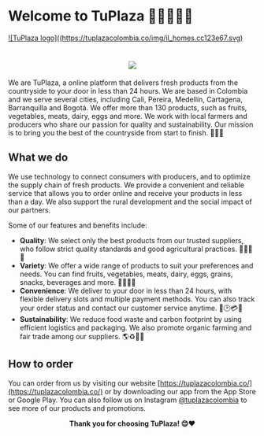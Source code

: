 # Welcome to TuPlaza 🍏🥕🥩🧀🥚

[![TuPlaza logo]((https://tuplazacolombia.co/img/il_homes.cc123e67.svg)](https://tuplazacolombia.co)
<h1 align="center">
  <a href="https://git.io/typing-svg">
    <img src="https://readme-typing-svg.herokuapp.com/?font=fira+code&color=5143F7FF&lines=Hello+There!+%F0%9F%91%8B;Welcome+to+Our+GitHub+Repo!;🍏🥕🥩🧀🥚🍎🍊🍌🍉🥦🥬🥒🌽🍏🥕🥩🧀🥚🍎🍊🍌🍉🥦🥬🥒🌽;🍏🥕🥩🧀🥚🍎🍊🍌🍉🥦🥬🥒🌽🍏🥕🥩🧀🥚🍎🍊🍌🍉🥦🥬🥒🌽">
  </a>
</h1>

We are TuPlaza, a online platform that delivers fresh products from the countryside to your door in less than 24 hours. We are based in Colombia and we serve several cities, including Cali, Pereira, Medellín, Cartagena, Barranquilla and Bogotá. We offer more than 130 products, such as fruits, vegetables, meats, dairy, eggs and more. We work with local farmers and producers who share our passion for quality and sustainability. Our mission is to bring you the best of the countryside from start to finish. 🌱🚚🏡

## What we do

We use technology to connect consumers with producers, and to optimize the supply chain of fresh products. We provide a convenient and reliable service that allows you to order online and receive your products in less than a day. We also support the rural development and the social impact of our partners.

Some of our features and benefits include:

- **Quality**: We select only the best products from our trusted suppliers, who follow strict quality standards and good agricultural practices. 🍎🍊🍌🍉
- **Variety**: We offer a wide range of products to suit your preferences and needs. You can find fruits, vegetables, meats, dairy, eggs, grains, snacks, beverages and more. 🥦🥬🥒🌽
- **Convenience**: We deliver to your door in less than 24 hours, with flexible delivery slots and multiple payment methods. You can also track your order status and contact our customer service anytime. 🚛🕑💳📱
- **Sustainability**: We reduce food waste and carbon footprint by using efficient logistics and packaging. We also promote organic farming and fair trade among our suppliers. 🌎♻️🌿💚

## How to order

You can order from us by visiting our website [https://tuplazacolombia.co/](https://tuplazacolombia.co/) or by downloading our app from the App Store or Google Play. You can also follow us on Instagram [@tuplazacolombia](https://www.instagram.com/tuplazacolombia/) to see more of our products and promotions.

<p align="center">
  <b>Thank you for choosing TuPlaza! 😊❤️</b>
</p>

